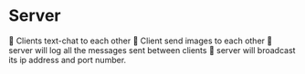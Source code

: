 # Server

 Clients text-chat to each other 
 Client send images to each other 
 server will log all the messages sent between clients
 server will broadcast its ip address and port number.
